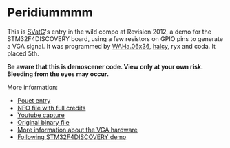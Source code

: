 # Peridiummmm #

This is [SVatG](http://demogroup.vc/)'s entry in the wild compo at Revision 2012, a demo for the STM32F4DISCOVERY board, using a few resistors on GPIO pins to generate a VGA signal. It was programmed by [WAHa.06x36](https://bitbucket.org/WAHa_06x36/), [halcy](https://github.com/halcy), ryx and coda. It placed 5th.

**Be aware that this is demoscener code. View only at your own risk. Bleeding from the eyes may occur.**

More information:

* [Pouet entry](http://www.pouet.net/prod.php?which=59095)
* [NFO file with full credits](http://www.pouet.net/prod_nfo.php?which=59095) 
* [Youtube capture](http://www.youtube.com/watch?v=KsToQmFndpg)
* [Original binary file](http://aka-san.halcy.de/revision2012/peridiummmm.zip)
* [More information about the VGA hardware](https://bitbucket.org/WAHa_06x36/stm32f4-vga)
* [Following STM32F4DISCOVERY demo](https://bitbucket.org/WAHa_06x36/jupiter-and-beyond)